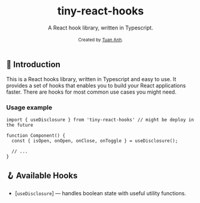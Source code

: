 <div align="center">
<h1>tiny-react-hooks</h1>
<div>A React hook library, written in Typescript.</div>
<br />
<div align="center">
  <sub>Created by <a href="https://github.com/tuananhl">Tuan Anh</a>.</sub>
</div>

</div>
<br />

## 💫 Introduction

This is a React hooks library, written in Typescript and easy to use. It provides a set of hooks that enables you to build your React applications faster. There are hooks for most common use cases you might need.

### Usage example

```tsx
import { useDisclosure } from 'tiny-react-hooks' // might be deploy in the future

function Component() {
  const { isOpen, onOpen, onClose, onToggle } = useDisclosure();

  // ...
}
```
## 🪝 Available Hooks

<!-- HOOKS:START -->

- [`useDisclosure`] — handles boolean state with useful utility functions.
<!-- HOOKS:END -->